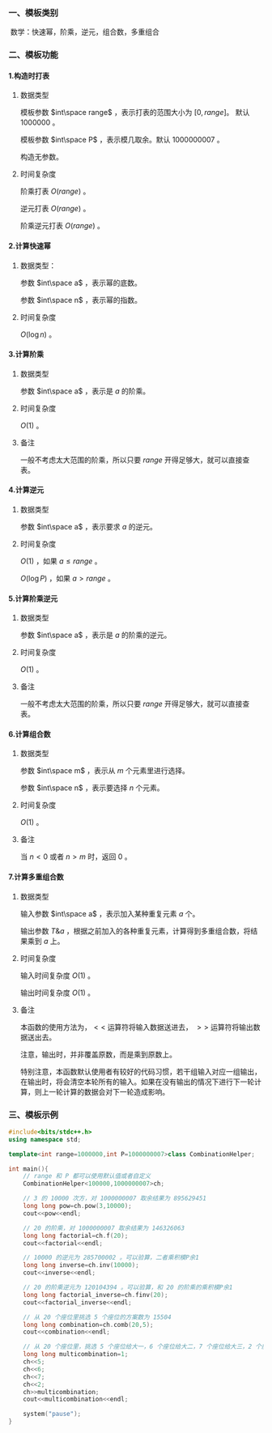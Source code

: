### 一、模板类别

​	数学：快速幂，阶乘，逆元，组合数，多重组合

### 二、模板功能

#### 1.构造时打表

1. 数据类型

   模板参数 $int\space range$ ，表示打表的范围大小为 $[0,range]$。 默认 $1000000$ 。

   模板参数 $int\space P$ ，表示模几取余。默认 $1000000007$ 。

   构造无参数。

2. 时间复杂度

   阶乘打表 $O(range)$ 。

   逆元打表 $O(range)$ 。

   阶乘逆元打表 $O(range)$ 。

#### 2.计算快速幂

1. 数据类型：

   参数 $int\space a$ ，表示幂的底数。

   参数 $int\space n$ ，表示幂的指数。

2. 时间复杂度

   $O(\log n)$ 。

#### 3.计算阶乘

1. 数据类型

   参数  $int\space a$ ，表示是 $a$ 的阶乘。

2. 时间复杂度

   $O(1)$ 。

3. 备注

   一般不考虑太大范围的阶乘，所以只要 $range$ 开得足够大，就可以直接查表。

#### 4.计算逆元

 1. 数据类型

    参数  $int\space a$ ，表示要求 $a$ 的逆元。

 2. 时间复杂度

    $O(1)$ ，如果 $a\le range$ 。

    $O(\log P)$ ，如果 $a\gt range$ 。

#### 5.计算阶乘逆元

1. 数据类型

   参数  $int\space a$ ，表示是 $a$ 的阶乘的逆元。

2. 时间复杂度

   $O(1)$ 。

3. 备注

   一般不考虑太大范围的阶乘，所以只要 $range$ 开得足够大，就可以直接查表。

#### 6.计算组合数

1. 数据类型

   参数 $int\space m$ ，表示从 $m$ 个元素里进行选择。

   参数 $int\space n$ ，表示要选择 $n$ 个元素。

2. 时间复杂度

   $O(1)$ 。

3. 备注

   当 $n\lt 0$ 或者 $n\gt m$ 时，返回 $0$ 。

#### 7.计算多重组合数

1. 数据类型

   输入参数 $int\space a$ ，表示加入某种重复元素 $a$ 个。

   输出参数 $T\&a$ ，根据之前加入的各种重复元素，计算得到多重组合数，将结果乘到 $a$ 上。

2. 时间复杂度

   输入时间复杂度 $O(1)$ 。

   输出时间复杂度 $O(1)$ 。

3. 备注

   本函数的使用方法为，$<<$ 运算符将输入数据送进去， $>>$ 运算符将输出数据送出去。

   注意，输出时，并非覆盖原数，而是乘到原数上。
   
   特别注意，本函数默认使用者有较好的代码习惯，若干组输入对应一组输出，在输出时，将会清空本轮所有的输入。如果在没有输出的情况下进行下一轮计算，则上一轮计算的数据会对下一轮造成影响。

### 三、模板示例

```c++
#include<bits/stdc++.h>
using namespace std;

template<int range=1000000,int P=1000000007>class CombinationHelper;

int main(){
    // range 和 P 都可以使用默认值或者自定义
    CombinationHelper<100000,1000000007>ch;

    // 3 的 10000 次方，对 1000000007 取余结果为 895629451
    long long pow=ch.pow(3,10000);
    cout<<pow<<endl;

    // 20 的阶乘，对 1000000007 取余结果为 146326063
    long long factorial=ch.f(20);
    cout<<factorial<<endl;

    // 10000 的逆元为 285700002 。可以验算，二者乘积模P余1
    long long inverse=ch.inv(10000);
    cout<<inverse<<endl;

    // 20 的阶乘逆元为 120104394 。可以验算，和 20 的阶乘的乘积模P余1
    long long factorial_inverse=ch.finv(20);
    cout<<factorial_inverse<<endl;

    // 从 20 个座位里挑选 5 个座位的方案数为 15504
    long long combination=ch.comb(20,5);
    cout<<combination<<endl;

    // 从 20 个座位里，挑选 5 个座位给大一，6 个座位给大二，7 个座位给大三，2 个座位给大四的方案数对 1000000007 取余结果为 793510706
    long long multicombination=1;
    ch<<5;
    ch<<6;
    ch<<7;
    ch<<2;
    ch>>multicombination;
    cout<<multicombination<<endl;

    system("pause");
}
```

